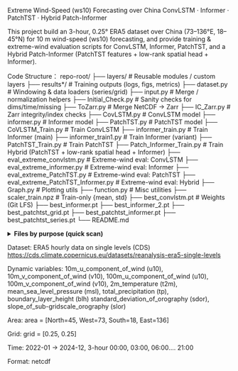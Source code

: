 Extreme Wind-Speed (ws10) Forecasting over China
ConvLSTM · Informer · PatchTST · Hybrid Patch-Informer

This project build an 3-hour, 0.25° ERA5 dataset over China (73–136°E, 18–45°N) for 10 m wind-speed (ws10) forecasting, and provide training & extreme-wind evaluation scripts 
for ConvLSTM, Informer, PatchTST, and a Hybrid Patch-Informer (PatchTST features + low-rank spatial head + Informer).

Code Structure：
repo-root/
├── layers/                         # Reusable modules / custom layers
├── results*/                       # Training outputs (logs, figs, metrics)
├── dataset.py                      # Windowing & data loaders (series/grid)
├── input.py                        # Merge / normalization helpers
├── Initial_Check.py                # Sanity checks for dims/time/missing
├── ToZarr.py                       # Merge NetCDF → Zarr
├── IC_Zarr.py                      # Zarr integrity/index checks
├── CovLSTM.py                      # ConvLSTM model
├── informer.py                     # Informer model
├── PatchTST.py                     # PatchTST model
├── CoVLSTM_Train.py                # Train ConvLSTM
├── informer_train.py               # Train Informer (main)
├── informer_train1.py              # Train Informer (variant)
├── PatchTST_Train.py               # Train PatchTST
├── Patch_Informer_Train.py         # Train Hybrid (PatchTST + low-rank spatial head + Informer)
├── eval_extreme_convlstm.py        # Extreme-wind eval: ConvLSTM
├── eval_extreme_informer.py        # Extreme-wind eval: Informer
├── eval_extreme_PatchTST.py        # Extreme-wind eval: PatchTST
├── eval_extreme_PatchTST_Informer.py # Extreme-wind eval: Hybrid
├── Graph.py                        # Plotting utils
├── function.py                     # Misc utilities
├── scaler_train.npz                # Train-only {mean, std}
├── best_convlstm.pt                # Weights (Git LFS)
├── best_informer.pt
├── best_informer_2.pt
├── best_patchtst_grid.pt
├── best_patchtst_informer.pt
├── best_patchtst_series.pt
└── README.md

<details> <summary><b>Files by purpose (quick scan)</b></summary>

Models
CovLSTM.py, informer.py, PatchTST.py

Training
CoVLSTM_Train.py, informer_train.py, informer_train1.py,
PatchTST_Train.py, Patch_Informer_Train.py

Evaluation
eval_extreme_convlstm.py, eval_extreme_informer.py,
eval_extreme_PatchTST.py, eval_extreme_PatchTST_Informer.py

Data & Preprocessing
dataset.py, input.py, ToZarr.py, IC_Zarr.py, Initial_Check.py,
scaler_train.npz

Utilities & Outputs
Graph.py, function.py, results*/

Weights (LFS)
best_*.pt (tracked with Git LFS)

</details>

Dataset: ERA5 hourly data on single levels (CDS)
https://cds.climate.copernicus.eu/datasets/reanalysis-era5-single-levels

Dynamic variables:
10m_u_component_of_wind (u10), 10m_v_component_of_wind (v10),
100m_u_component_of_wind (u10), 100m_v_component_of_wind (v10),
2m_temperature (t2m), mean_sea_level_pressure (msl),
total_precipitation (tp), boundary_layer_height (blh)
standard_deviation_of_orography (sdor), slope_of_sub-gridscale_orography (slor)

Area: area = [North=45, West=73, South=18, East=136]

Grid: grid = [0.25, 0.25]

Time: 2022-01 → 2024-12, 3-hour 00:00, 03:00, 06:00.... 21:00

Format: netcdf
